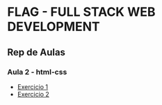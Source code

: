 # FLAG - FULL STACK WEB DEVELOPMENT
## Rep de Aulas
### Aula 2 - html-css

- [Exercicio 1](/html_css/aula2/ex1/index.html)
- [Exercicio 2](/html_css/aula2/ex2/index.html)
